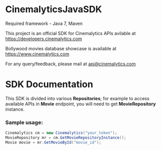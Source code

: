 # CinemalyticsJavaSDK

Required framework - Java 7, Maven

This project is an official SDK for Cinemalytics APIs avilable at https://developers.cinemalytics.com

Bollywood movies database showcase is available at https://www.cinemalytics.com

For any query/feedback, please mail at api@cinemalytics.com


# SDK Documentation
This SDK is divided into various **Repositories**; for example to access available APIs in **Movie** endpoint, you will need to get **MovieRepository** instance.

### Sample usage: 
```java
Cinemalytics cm = new Cinemalytics("your_token");
MovieRepository mr = cm.GetMovieRepositoryInstance();
Movie movie = mr.GetMovieById("movie_id");
```
